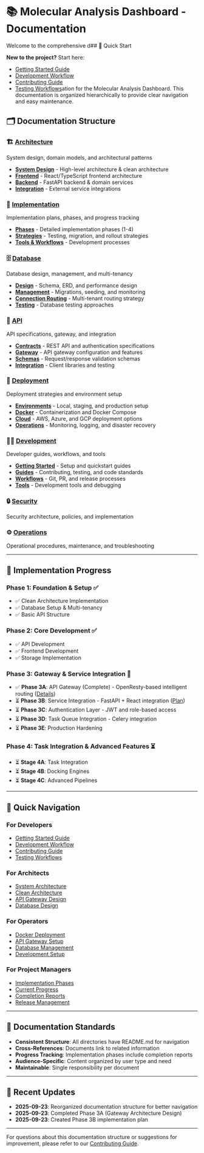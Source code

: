 # 📚 Molecular Analysis Dashboard - Documentation

Welcome to the comprehensive d## 🚀 Quick Start

**New to the project?** Start here:

- [Getting Started Guide](development/getting-started/setup.md)
- [Development Workflow](development/workflows/git-workflow.md)
- [Contributing Guide](development/guides/contributing.md)
- [Testing Workflows](development/workflows/testing-workflows.md)ation for the Molecular Analysis Dashboard. This documentation is organized hierarchically to provide clear navigation and easy maintenance.

## 🗂️ **Documentation Structure**

### 🏗️ **[Architecture](architecture/README.md)**
System design, domain models, and architectural patterns
- **[System Design](architecture/system-design/)** - High-level architecture & clean architecture
- **[Frontend](architecture/frontend/)** - React/TypeScript frontend architecture
- **[Backend](architecture/backend/)** - FastAPI backend & domain services
- **[Integration](architecture/integration/)** - External service integrations

### 🚀 **[Implementation](implementation/README.md)**
Implementation plans, phases, and progress tracking
- **[Phases](implementation/phases/)** - Detailed implementation phases (1-4)
- **[Strategies](implementation/strategies/)** - Testing, migration, and rollout strategies
- **[Tools & Workflows](implementation/tools-workflows/)** - Development processes

### 🗄️ **[Database](database/README.md)**
Database design, management, and multi-tenancy
- **[Design](database/design/)** - Schema, ERD, and performance design
- **[Management](database/management/)** - Migrations, seeding, and monitoring
- **[Connection Routing](database/connection-routing/)** - Multi-tenant routing strategy
- **[Testing](database/testing/)** - Database testing approaches

### 🔗 **[API](api/README.md)**
API specifications, gateway, and integration
- **[Contracts](api/contracts/)** - REST API and authentication specifications
- **[Gateway](api/gateway/)** - API gateway configuration and features
- **[Schemas](api/schemas/)** - Request/response validation schemas
- **[Integration](api/integration/)** - Client libraries and testing

### 🚀 **[Deployment](deployment/README.md)**
Deployment strategies and environment setup
- **[Environments](deployment/environments/)** - Local, staging, and production setup
- **[Docker](deployment/docker/)** - Containerization and Docker Compose
- **[Cloud](deployment/cloud/)** - AWS, Azure, and GCP deployment options
- **[Operations](deployment/operations/)** - Monitoring, logging, and disaster recovery

### 👩‍💻 **[Development](development/README.md)**
Developer guides, workflows, and tools
- **[Getting Started](development/getting-started/)** - Setup and quickstart guides
- **[Guides](development/guides/)** - Contributing, testing, and code standards
- **[Workflows](development/workflows/)** - Git, PR, and release processes
- **[Tools](development/tools/)** - Development tools and debugging

### 🔒 **[Security](security/README.md)**
Security architecture, policies, and implementation

### ⚙️ **[Operations](operations/README.md)**
Operational procedures, maintenance, and troubleshooting

---

## 🎯 **Implementation Progress**

### **Phase 1: Foundation & Setup** ✅
- ✅ Clean Architecture Implementation
- ✅ Database Setup & Multi-tenancy
- ✅ Basic API Structure

### **Phase 2: Core Development** ✅
- ✅ API Development
- ✅ Frontend Development
- ✅ Storage Implementation

### **Phase 3: Gateway & Service Integration** 🔄
- ✅ **Phase 3A**: API Gateway (Complete) - OpenResty-based intelligent routing ([Details](implementation/phases/phase-3/completion-reports/phase-3a-completion.md))
- ⏳ **Phase 3B**: Service Integration - FastAPI + React integration ([Plan](implementation/phases/phase-3/phase-3b-plan.md))
- ⏳ **Phase 3C**: Authentication Layer - JWT and role-based access
- ⏳ **Phase 3D**: Task Queue Integration - Celery integration
- ⏳ **Phase 3E**: Production Hardening

### **Phase 4: Task Integration & Advanced Features** ⏳
- ⏳ **Stage 4A**: Task Integration
- ⏳ **Stage 4B**: Docking Engines
- ⏳ **Stage 4C**: Advanced Pipelines

---

## 🧭 **Quick Navigation**

### **For Developers**
- [Getting Started Guide](development/getting-started/setup.md)
- [Development Workflow](development/workflows/git-workflow.md)
- [Contributing Guide](development/guides/contributing.md)
- [Testing Workflows](development/workflows/testing-workflows.md)

### **For Architects**
- [System Architecture](architecture/system-design/overview.md)
- [Clean Architecture](architecture/system-design/clean-architecture.md)
- [API Gateway Design](architecture/integration/gateway.md)
- [Database Design](database/design/schema.md)

### **For Operators**
- [Docker Deployment](../docker-compose.yml)
- [API Gateway Setup](operations/api-gateway.md)
- [Database Management](database/README.md)
- [Development Setup](development/getting-started/setup.md)

### **For Project Managers**
- [Implementation Phases](implementation/phases/README.md)
- [Current Progress](implementation/README.md)
- [Completion Reports](implementation/phases/phase-3/completion-reports/)
- [Release Management](development/workflows/release-management.md)

---

## 📝 **Documentation Standards**

- **Consistent Structure**: All directories have README.md for navigation
- **Cross-References**: Documents link to related information
- **Progress Tracking**: Implementation phases include completion reports
- **Audience-Specific**: Content organized by user type and need
- **Maintainable**: Single responsibility per document

---

## 🔄 **Recent Updates**

- **2025-09-23**: Reorganized documentation structure for better navigation
- **2025-09-23**: Completed Phase 3A (Gateway Architecture Design)
- **2025-09-23**: Created Phase 3B implementation plan

---

For questions about this documentation structure or suggestions for improvement, please refer to our [Contributing Guide](development/guides/contributing.md).
